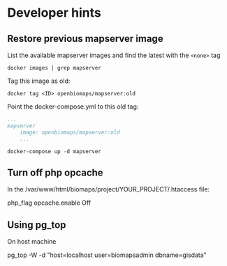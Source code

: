# Developer hints

## Restore previous mapserver image

List the available mapserver images and find the latest with the `<none>` tag

`docker images | grep mapserver`

Tag this image as old:

`docker tag <ID> openbiomaps/mapserver:old`

Point the docker-compose.yml to this old tag:

``` yml
...
mapserver
    image: openbiomaps/mapserver:old
    ...
```

`docker-compose up -d mapserver`


## Turn off php opcache

In the /var/www/html/biomaps/project/YOUR_PROJECT/.htaccess file:

php_flag opcache.enable Off


## Using pg_top
On host machine

pg_top -W -d "host=localhost user=biomapsadmin dbname=gisdata"
